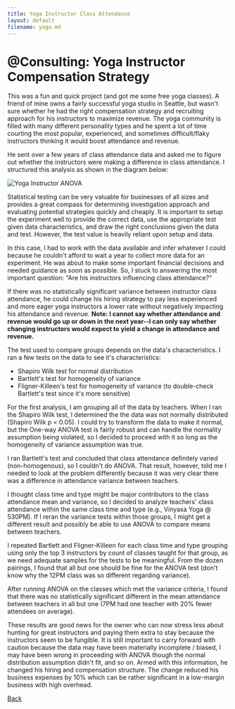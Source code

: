 ```yaml
---
title: Yoga Instructor Class Attendance
layout: default
filename: yoga.md
--- 
```


# @Consulting: Yoga Instructor Compensation Strategy

This was a fun and quick project (and got me some free yoga classes). A friend of mine owns a fairly successful yoga studio in Seattle, but wasn't sure whether he had the right compensation strategy and recruiting approach for his instructors to maximize revenue. The yoga community is filled with many different personality types and he spent a lot of time courting the most popular, experienced, and sometimes difficult/flaky instructors thinking it would boost attendance and revenue.

He sent over a few years of class attendance data and asked me to figure out whether the instructors were making a difference in class attendance. I structured this analysis as shown in the diagram below:

![Yoga Instructor ANOVA](https://github.com/RicardoFrankBarrera/Professional-Portfolio/blob/main/Project%20one-pagers/08%20Yoga%20Studio%20Employee%20Study.jpg?raw=true)

Statistical testing can be very valuable for businesses of all sizes and provides a great compass for determining investigation approach and evaluating potential strategies quickly and cheaply. It is important to setup the experiment well to provide the correct data, use the appropriate test given data characteristics, and draw the right conclusions given the data and test. However, the test value is heavily reliant upon setup and data.

In this case, I had to work with the data available and infer whatever I could because he couldn't afford to wait a year to collect more data for an experiment. He was about to make some important financial decisions and needed guidance as soon as possible. So, I stuck to answering the most important question: "Are his instructors influencing class attendance?"

If there was no statistically significant variance between instructor class attendance, he could change his hiring strategy to pay less experienced and more eager yoga instructors a lower rate without negatively impacting his attendance and revenue. **Note: I cannot say whether attendance and revenue would go up or down in the next year--I can only say whether changing instructors would expect to yield a change in attendance and revenue.**

The test used to compare groups depends on the data's characteristics. I ran a few tests on the data to see it's characteristics:

* Shapiro Wilk test for normal distribution
* Bartlett's test for homogeneity of variance
* Fligner-Killeen's test for homogeneity of variance (to double-check Bartlett's test since it's more sensitive)

For the first analysis, I am grouping all of the data by teachers. When I ran the Shapiro Wilk test, I determined the the data was not normally distributed (Shapiro Wilk p < 0.05). I could try to transform the data to make it normal, but the One-way ANOVA test is fairly robust and can handle the normality assumption being violated, so I decided to proceed with it so long as the homogeneity of variance assumption was true.

I ran Bartlett's test and concluded that class attendance definitely varied (non-homogenous), so I couldn't do ANOVA. That result, however, told me I needed to look at the problem differently because it was very clear there was a difference in attendance variance between teachers.

I thought class time and type might be major contributors to the class attendance mean and variance, so I decided to analyze teachers' class attendance within the same class time and type (e.g., Vinyasa Yoga @ 530PM). If I reran the variance tests within those groups, I might get a different result and possibly be able to use ANOVA to compare means between teachers.

I repeated Bartlett and Fligner-Killeen for each class time and type grouping using only the top 3 instructors by count of classes taught for that group, as we need adequate samples for the tests to be meaningful. From the dozen pairings, I found that all but one should be fine for the ANOVA test (don't know why the 12PM class was so different regarding variance).

After running ANOVA on the classes which met the variance criteria, I found that there was no statistically significant different in the mean attendance between teachers in all but one (7PM had one teacher with 20% fewer attendees on average).

These results are good news for the owner who can now stress less about hunting for great instructors and paying them extra to stay because the instructors seem to be fungible. It is still important to carry forward with caution because the data may have been materially incomplete / biased, I may have been wrong in proceeding with ANOVA though the normal distribution assumption didn't fit, and so on. Armed with this information, he changed his hiring and compensation structure. The change reduced his business expenses by 10% which can be rather significant in a low-margin business with high overhead.

[Back](./)
